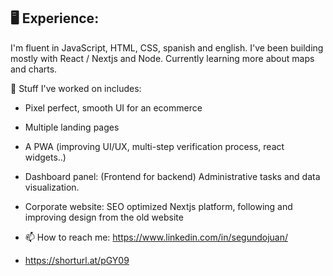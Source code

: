 
## 🖥️ Experience:

I'm fluent in JavaScript, HTML, CSS, spanish and english. I've been building mostly with React / Nextjs and Node.
Currently learning more about maps and charts.

🔨 Stuff I've worked on includes: 
- Pixel perfect, smooth UI for an ecommerce
- Multiple landing pages
- A PWA (improving UI/UX, multi-step verification process, react widgets..)
- Dashboard panel: (Frontend for backend) Administrative tasks and data visualization.
- Corporate website: SEO optimized Nextjs platform, following and improving design from the old website

- 📫 How to reach me: https://www.linkedin.com/in/segundojuan/
- https://shorturl.at/pGY09
